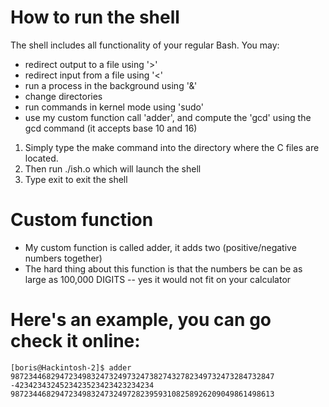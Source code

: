 # How to run the shell

The shell includes all functionality of your regular Bash. You may:
+ redirect output to a file using '>'
+ redirect input from a file using '<'
+ run a process in the background using '&'
+ change directories
+ run commands in kernel mode using 'sudo'
+ use my custom function call 'adder', and compute the 'gcd' using the gcd command (it accepts base 10 and 16)

1. Simply type the make command into the directory where the C files are located.
2. Then run ./ish.o which will launch the shell
3. Type exit to exit the shell

# Custom function
- My custom function is called adder, it adds two (positive/negative numbers together)
- The hard thing about this function is that the numbers be can be as large as 100,000 DIGITS -- yes it would not fit on your calculator
    
# Here's an example, you can go check it online:

    [boris@Hackintosh-2]$ adder 98723446829472349832473249732473827432782349732473284732847 -4234234324523423523423423234234
    98723446829472349832473249728239593108258926209049861498613
